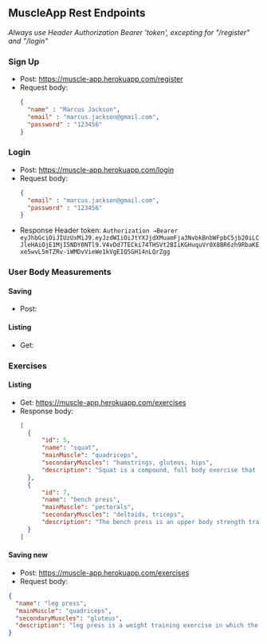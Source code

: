 ## MuscleApp Rest Endpoints
*Always use Header Authorization Bearer 'token', excepting for "/register" and "/login"*

### Sign Up
  - Post: https://muscle-app.herokuapp.com/register
  - Request body:
    ```json
    {
      "name" : "Marcus Jackson",
      "email" : "marcus.jackson@gmail.com",
      "password" : "123456"
    }
    ```
    
### Login
  - Post: https://muscle-app.herokuapp.com/login
  - Request body:
    ```json
    {
      "email" : "marcus.jackson@gmail.com",
      "password" : "123456"
    }
    ```
  - Response Header token:
    `Authorization →Bearer eyJhbGciOiJIUzUxMiJ9.eyJzdWIiOiJtYXJjdXMuamFja3NvbkBnbWFpbC5jb20iLCJleHAiOjE1MjI5NDY0NTl9.V4vDd7TECki74THSVt2BIiKGHuquVr0X8BR6zh9RbaKExe5wvL5mTZRv-iWMDvVieWe1kVgEIQ5GH14nLQrZgg`

### User Body Measurements

#### Saving
  - Post: 

#### Listing
  - Get: 

### Exercises
#### Listing
  - Get: https://muscle-app.herokuapp.com/exercises
  - Response body:
    ```json
    [
      {
          "id": 5,
          "name": "squat",
          "mainMuscle": "quadriceps",
          "secondaryMuscles": "hamstrings, gluteus, hips",
          "description": "Squat is a compound, full body exercise that trains primarily the muscles of the thighs, hips and buttocks, quadriceps femoris muscle (vastus lateralis, vastus medialis, vastus intermedius and rectus femoris), hamstrings, as well as strengthening the bones, ligaments and insertion of the tendons throughout the lower body"
      },
      {
          "id": 7,
          "name": "bench press",
          "mainMuscle": "pectorals",
          "secondaryMuscles": "deltoids, triceps",
          "description": "The bench press is an upper body strength training exercise that consists of pressing a weight upwards from a supine position. The exercise works the pectoralis major as well as supporting chest, arm, and shoulder muscles such as the anterior deltoids, serratus anterior, coracobrachialis, scapulae fixers, trapezii, and the triceps"
      }
    ]
    ```

#### Saving new
  - Post: https://muscle-app.herokuapp.com/exercises
  - Request body:
  ```json
  {
    "name": "leg press",
    "mainMuscle": "quadriceps",
    "secondaryMuscles": "gluteus",
    "description": "leg press is a weight training exercise in which the individual pushes a weight or resistance away from them using their legs"
  }
  ```
